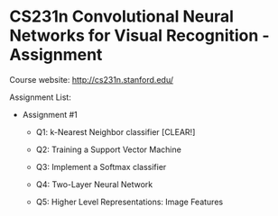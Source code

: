CS231n Convolutional Neural Networks for Visual Recognition - Assignment
===============

Course website: http://cs231n.stanford.edu/

Assignment List:
 * Assignment #1
 	* Q1: k-Nearest Neighbor classifier  [CLEAR!]

 	* Q2: Training a Support Vector Machine  

 	* Q3: Implement a Softmax classifier  

 	* Q4: Two-Layer Neural Network  

 	* Q5: Higher Level Representations: Image Features  
